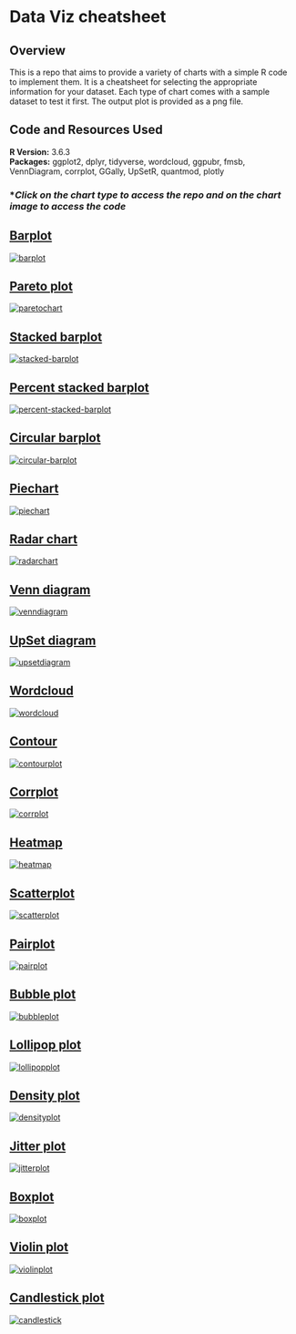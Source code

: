 # Data Viz cheatsheet  

## Overview  

This is a repo that aims to provide a variety of charts with a simple R code to implement them. It is a cheatsheet for selecting the appropriate information for your dataset. Each type of chart comes with a sample dataset to test it first. The output plot is provided as a png file.  

## Code and Resources Used

**R Version:** 3.6.3  
**Packages:** ggplot2, dplyr, tidyverse, wordcloud, ggpubr, fmsb, VennDiagram, corrplot, GGally, UpSetR, quantmod, plotly
    
### **Click on the chart type to access the repo and on the chart image to access the code*

## [Barplot](https://github.com/melisadigiacomo/dataviz-cheatsheet/tree/master/barplot)

[![barplot](./barplot/barplot.png)](https://github.com/melisadigiacomo/dataviz-cheatsheet/blob/master/barplot/barplot.R)  

## [Pareto plot](https://github.com/melisadigiacomo/dataviz-cheatsheet/tree/master/paretochart)

[![paretochart](./paretochart/paretochart.png)](https://github.com/melisadigiacomo/dataviz-cheatsheet/blob/master/paretochart/paretochart.R) 

## [Stacked barplot](https://github.com/melisadigiacomo/dataviz-cheatsheet/tree/master/stacked-barplot)

[![stacked-barplot](./stacked-barplot/stackedbarplot.png)](https://github.com/melisadigiacomo/dataviz-cheatsheet/blob/master/stacked-barplot/stackedbarplot.R)  

## [Percent stacked barplot](https://github.com/melisadigiacomo/dataviz-cheatsheet/tree/master/percent-stacked-barplot)

[![percent-stacked-barplot](./percent-stacked-barplot/percentstackedbarplot.png)](https://github.com/melisadigiacomo/dataviz-cheatsheet/blob/master/percent-stacked-barplot/percentstackedbarplot.R) 

## [Circular barplot](https://github.com/melisadigiacomo/dataviz-cheatsheet/tree/master/circular-barplot)

[![circular-barplot](./circular-barplot/circularbarplot.png)](https://github.com/melisadigiacomo/dataviz-cheatsheet/blob/master/circular-barplot/circularbarplot.R)

## [Piechart](https://github.com/melisadigiacomo/dataviz-cheatsheet/tree/master/piechart)

[![piechart](./piechart/piechart.png)](https://github.com/melisadigiacomo/dataviz-cheatsheet/blob/master/piechart/piechart.R)

## [Radar chart](https://github.com/melisadigiacomo/dataviz-cheatsheet/tree/master/radarchart)

[![radarchart](./radarchart/radarchart.png)](https://github.com/melisadigiacomo/dataviz-cheatsheet/blob/master/radarchart/radarchart.R)

## [Venn diagram](https://github.com/melisadigiacomo/dataviz-cheatsheet/tree/master/venndiagram)

[![venndiagram](./venndiagram/venndiagram.png)](https://github.com/melisadigiacomo/dataviz-cheatsheet/blob/master/venndiagram/Venn_Diagrams.R)

## [UpSet diagram](https://github.com/melisadigiacomo/dataviz-cheatsheet/tree/master/upsetdiagram)

[![upsetdiagram](./upsetdiagram/upsetdiagram.png)](https://github.com/melisadigiacomo/dataviz-cheatsheet/blob/master/upsetdiagram/upsetdiagram.R)

## [Wordcloud](https://github.com/melisadigiacomo/dataviz-cheatsheet/tree/master/wordcloud)

[![wordcloud](./wordcloud/wordcloud.png)](https://github.com/melisadigiacomo/dataviz-cheatsheet/blob/master/wordcloud/wordcloud.R)

## [Contour](https://github.com/melisadigiacomo/dataviz-cheatsheet/tree/master/contourplot)

[![contourplot](./contourplot/contourplot.png)](https://github.com/melisadigiacomo/dataviz-cheatsheet/blob/master/contourplot/contourplot.R)

## [Corrplot](https://github.com/melisadigiacomo/dataviz-cheatsheet/tree/master/corrplot)

[![corrplot](./corrplot/corrplot.png)](https://github.com/melisadigiacomo/dataviz-cheatsheet/blob/master/corrplot/corrplot.R)

## [Heatmap](https://github.com/melisadigiacomo/dataviz-cheatsheet/tree/master/heatmap)

[![heatmap](./heatmap/heatmap.png)](https://github.com/melisadigiacomo/dataviz-cheatsheet/blob/master/heatmap/heatmap.R)

## [Scatterplot](https://github.com/melisadigiacomo/dataviz-cheatsheet/tree/master/scatterplot)

[![scatterplot](./scatterplot/scatterplot.png)](https://github.com/melisadigiacomo/dataviz-cheatsheet/blob/master/scatterplot/scatterplot.R)

## [Pairplot](https://github.com/melisadigiacomo/dataviz-cheatsheet/tree/master/pairplot)

[![pairplot](./pairplot/pairplot.png)](https://github.com/melisadigiacomo/dataviz-cheatsheet/blob/master/pairplot/pairplot.R)

## [Bubble plot](https://github.com/melisadigiacomo/dataviz-cheatsheet/tree/master/bubbleplot)

[![bubbleplot](./bubbleplot/bubbleplot.png)](https://github.com/melisadigiacomo/dataviz-cheatsheet/blob/master/bubbleplot/bubbleplot.R)

## [Lollipop plot](https://github.com/melisadigiacomo/dataviz-cheatsheet/tree/master/lollipop)

[![lollipopplot](./lollipop/lollipop.png)](https://github.com/melisadigiacomo/dataviz-cheatsheet/blob/master/lollipop/lollipop.R)

## [Density plot](https://github.com/melisadigiacomo/dataviz-cheatsheet/tree/master/densityplot)

[![densityplot](./densityplot/densityplot.png)](https://github.com/melisadigiacomo/dataviz-cheatsheet/blob/master/densityplot/desnityplot.R)

## [Jitter plot](https://github.com/melisadigiacomo/dataviz-cheatsheet/tree/master/jitterplot)

[![jitterplot](./jitterplot/jitterplot.png)](https://github.com/melisadigiacomo/dataviz-cheatsheet/blob/master/jitterplot/jitterplot.R)

## [Boxplot](https://github.com/melisadigiacomo/dataviz-cheatsheet/tree/master/boxplot)

[![boxplot](./boxplot/boxplot.png)](https://github.com/melisadigiacomo/dataviz-cheatsheet/blob/master/boxplot/boxplot.R)

## [Violin plot](https://github.com/melisadigiacomo/dataviz-cheatsheet/tree/master/violinplot)

[![violinplot](./violinplot/violinplot.png)](https://github.com/melisadigiacomo/dataviz-cheatsheet/blob/master/violinplot/violinplot.R)

## [Candlestick plot](https://github.com/melisadigiacomo/dataviz-cheatsheet/tree/master/candlestick)

[![candlestick](./candlestick/candlestick.png)](https://github.com/melisadigiacomo/dataviz-cheatsheet/blob/master/candlestick/candlestick.R)